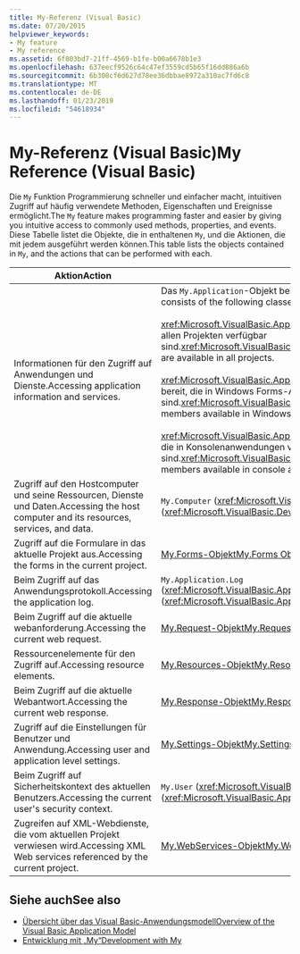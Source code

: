 ```yaml
---
title: My-Referenz (Visual Basic)
ms.date: 07/20/2015
helpviewer_keywords:
- My feature
- My reference
ms.assetid: 6f803bd7-21ff-4569-b1fe-b00a6678b1e3
ms.openlocfilehash: 637eecf9526c64c47ef3559cd5b65f16dd886a6b
ms.sourcegitcommit: 6b308cf6d627d78ee36dbbae8972a310ac7fd6c8
ms.translationtype: MT
ms.contentlocale: de-DE
ms.lasthandoff: 01/23/2019
ms.locfileid: "54618934"
---
```

# <a name="my-reference-visual-basic"></a><span data-ttu-id="d2c6f-102">My-Referenz (Visual Basic)</span><span class="sxs-lookup"><span data-stu-id="d2c6f-102">My Reference (Visual Basic)</span></span>
<span data-ttu-id="d2c6f-103">Die `My` Funktion Programmierung schneller und einfacher macht, intuitiven Zugriff auf häufig verwendete Methoden, Eigenschaften und Ereignisse ermöglicht.</span><span class="sxs-lookup"><span data-stu-id="d2c6f-103">The `My` feature makes programming faster and easier by giving you intuitive access to commonly used methods, properties, and events.</span></span> <span data-ttu-id="d2c6f-104">Diese Tabelle listet die Objekte, die in enthaltenen `My`, und die Aktionen, die mit jedem ausgeführt werden können.</span><span class="sxs-lookup"><span data-stu-id="d2c6f-104">This table lists the objects contained in `My`, and the actions that can be performed with each.</span></span>  
  
|<span data-ttu-id="d2c6f-105">**Aktion**</span><span class="sxs-lookup"><span data-stu-id="d2c6f-105">**Action**</span></span>|<span data-ttu-id="d2c6f-106">**Objekt**</span><span class="sxs-lookup"><span data-stu-id="d2c6f-106">**Object**</span></span>|  
|----------------|----------------|  
|<span data-ttu-id="d2c6f-107">Informationen für den Zugriff auf Anwendungen und Dienste.</span><span class="sxs-lookup"><span data-stu-id="d2c6f-107">Accessing application information and services.</span></span>|<span data-ttu-id="d2c6f-108">Das `My.Application`-Objekt besteht aus den folgenden Klassen:</span><span class="sxs-lookup"><span data-stu-id="d2c6f-108">The `My.Application` object consists of the following classes:</span></span><br /><br /> <span data-ttu-id="d2c6f-109"><xref:Microsoft.VisualBasic.ApplicationServices.ApplicationBase> stellt Member bereit, die in allen Projekten verfügbar sind.</span><span class="sxs-lookup"><span data-stu-id="d2c6f-109"><xref:Microsoft.VisualBasic.ApplicationServices.ApplicationBase> provides members that are available in all projects.</span></span><br /><br /> <span data-ttu-id="d2c6f-110"><xref:Microsoft.VisualBasic.ApplicationServices.WindowsFormsApplicationBase> stellt Member bereit, die in Windows Forms-Anwendungen verfügbar sind.</span><span class="sxs-lookup"><span data-stu-id="d2c6f-110"><xref:Microsoft.VisualBasic.ApplicationServices.WindowsFormsApplicationBase> provides members available in Windows Forms applications.</span></span><br /><br /> <span data-ttu-id="d2c6f-111"><xref:Microsoft.VisualBasic.ApplicationServices.ConsoleApplicationBase> stellt Member bereit, die in Konsolenanwendungen verfügbar sind.</span><span class="sxs-lookup"><span data-stu-id="d2c6f-111"><xref:Microsoft.VisualBasic.ApplicationServices.ConsoleApplicationBase> provides members available in console applications.</span></span>|  
|<span data-ttu-id="d2c6f-112">Zugriff auf den Hostcomputer und seine Ressourcen, Dienste und Daten.</span><span class="sxs-lookup"><span data-stu-id="d2c6f-112">Accessing the host computer and its resources, services, and data.</span></span>|<span data-ttu-id="d2c6f-113">`My.Computer` (<xref:Microsoft.VisualBasic.Devices.Computer>)</span><span class="sxs-lookup"><span data-stu-id="d2c6f-113">`My.Computer` (<xref:Microsoft.VisualBasic.Devices.Computer>)</span></span>|  
|<span data-ttu-id="d2c6f-114">Zugriff auf die Formulare in das aktuelle Projekt aus.</span><span class="sxs-lookup"><span data-stu-id="d2c6f-114">Accessing the forms in the current project.</span></span>|[<span data-ttu-id="d2c6f-115">My.Forms-Objekt</span><span class="sxs-lookup"><span data-stu-id="d2c6f-115">My.Forms Object</span></span>](../../../visual-basic/language-reference/objects/my-forms-object.md)|  
|<span data-ttu-id="d2c6f-116">Beim Zugriff auf das Anwendungsprotokoll.</span><span class="sxs-lookup"><span data-stu-id="d2c6f-116">Accessing the application log.</span></span>|<span data-ttu-id="d2c6f-117">`My.Application.Log` (<xref:Microsoft.VisualBasic.ApplicationServices.ApplicationBase.Log%2A>)</span><span class="sxs-lookup"><span data-stu-id="d2c6f-117">`My.Application.Log` (<xref:Microsoft.VisualBasic.ApplicationServices.ApplicationBase.Log%2A>)</span></span>|  
|<span data-ttu-id="d2c6f-118">Beim Zugriff auf die aktuelle webanforderung.</span><span class="sxs-lookup"><span data-stu-id="d2c6f-118">Accessing the current web request.</span></span>|[<span data-ttu-id="d2c6f-119">My.Request-Objekt</span><span class="sxs-lookup"><span data-stu-id="d2c6f-119">My.Request Object</span></span>](../../../visual-basic/language-reference/objects/my-request-object.md)|  
|<span data-ttu-id="d2c6f-120">Ressourcenelemente für den Zugriff auf.</span><span class="sxs-lookup"><span data-stu-id="d2c6f-120">Accessing resource elements.</span></span>|[<span data-ttu-id="d2c6f-121">My.Resources-Objekt</span><span class="sxs-lookup"><span data-stu-id="d2c6f-121">My.Resources Object</span></span>](../../../visual-basic/language-reference/objects/my-resources-object.md)|  
|<span data-ttu-id="d2c6f-122">Beim Zugriff auf die aktuelle Webantwort.</span><span class="sxs-lookup"><span data-stu-id="d2c6f-122">Accessing the current web response.</span></span>|[<span data-ttu-id="d2c6f-123">My.Response-Objekt</span><span class="sxs-lookup"><span data-stu-id="d2c6f-123">My.Response Object</span></span>](../../../visual-basic/language-reference/objects/my-response-object.md)|  
|<span data-ttu-id="d2c6f-124">Zugriff auf die Einstellungen für Benutzer und Anwendung.</span><span class="sxs-lookup"><span data-stu-id="d2c6f-124">Accessing user and application level settings.</span></span>|[<span data-ttu-id="d2c6f-125">My.Settings-Objekt</span><span class="sxs-lookup"><span data-stu-id="d2c6f-125">My.Settings Object</span></span>](../../../visual-basic/language-reference/objects/my-settings-object.md)|  
|<span data-ttu-id="d2c6f-126">Beim Zugriff auf Sicherheitskontext des aktuellen Benutzers.</span><span class="sxs-lookup"><span data-stu-id="d2c6f-126">Accessing the current user's security context.</span></span>|<span data-ttu-id="d2c6f-127">`My.User` (<xref:Microsoft.VisualBasic.ApplicationServices.User>)</span><span class="sxs-lookup"><span data-stu-id="d2c6f-127">`My.User` (<xref:Microsoft.VisualBasic.ApplicationServices.User>)</span></span>|  
|<span data-ttu-id="d2c6f-128">Zugreifen auf XML-Webdienste, die vom aktuellen Projekt verwiesen wird.</span><span class="sxs-lookup"><span data-stu-id="d2c6f-128">Accessing XML Web services referenced by the current project.</span></span>|[<span data-ttu-id="d2c6f-129">My.WebServices-Objekt</span><span class="sxs-lookup"><span data-stu-id="d2c6f-129">My.WebServices Object</span></span>](../../../visual-basic/language-reference/objects/my-webservices-object.md)|  
  
## <a name="see-also"></a><span data-ttu-id="d2c6f-130">Siehe auch</span><span class="sxs-lookup"><span data-stu-id="d2c6f-130">See also</span></span>
- [<span data-ttu-id="d2c6f-131">Übersicht über das Visual Basic-Anwendungsmodell</span><span class="sxs-lookup"><span data-stu-id="d2c6f-131">Overview of the Visual Basic Application Model</span></span>](../../../visual-basic/developing-apps/development-with-my/overview-of-the-visual-basic-application-model.md)
- [<span data-ttu-id="d2c6f-132">Entwicklung mit „My“</span><span class="sxs-lookup"><span data-stu-id="d2c6f-132">Development with My</span></span>](../../../visual-basic/developing-apps/development-with-my/index.md)

